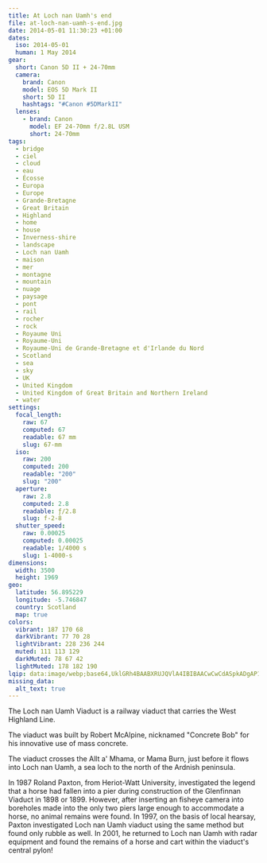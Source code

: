 ```yaml
---
title: At Loch nan Uamh's end
file: at-loch-nan-uamh-s-end.jpg
date: 2014-05-01 11:30:23 +01:00
dates:
  iso: 2014-05-01
  human: 1 May 2014
gear:
  short: Canon 5D II + 24-70mm
  camera:
    brand: Canon
    model: EOS 5D Mark II
    short: 5D II
    hashtags: "#Canon #5DMarkII"
  lenses:
    - brand: Canon
      model: EF 24-70mm f/2.8L USM
      short: 24-70mm
tags:
  - bridge
  - ciel
  - cloud
  - eau
  - Écosse
  - Europa
  - Europe
  - Grande-Bretagne
  - Great Britain
  - Highland
  - home
  - house
  - Inverness-shire
  - landscape
  - Loch nan Uamh
  - maison
  - mer
  - montagne
  - mountain
  - nuage
  - paysage
  - pont
  - rail
  - rocher
  - rock
  - Royaume Uni
  - Royaume-Uni
  - Royaume-Uni de Grande-Bretagne et d'Irlande du Nord
  - Scotland
  - sea
  - sky
  - UK
  - United Kingdom
  - United Kingdom of Great Britain and Northern Ireland
  - water
settings:
  focal_length:
    raw: 67
    computed: 67
    readable: 67 mm
    slug: 67-mm
  iso:
    raw: 200
    computed: 200
    readable: "200"
    slug: "200"
  aperture:
    raw: 2.8
    computed: 2.8
    readable: ƒ/2.8
    slug: f-2-8
  shutter_speed:
    raw: 0.00025
    computed: 0.00025
    readable: 1/4000 s
    slug: 1-4000-s
dimensions:
  width: 3500
  height: 1969
geo:
  latitude: 56.895229
  longitude: -5.746847
  country: Scotland
  map: true
colors:
  vibrant: 187 170 68
  darkVibrant: 77 70 28
  lightVibrant: 228 236 244
  muted: 111 113 129
  darkMuted: 78 67 42
  lightMuted: 178 182 190
lqip: data:image/webp;base64,UklGRh4BAABXRUJQVlA4IBIBAACwCwCdASpkADgAP1WauFixtCYjt/htsoAqiWdr2146bWHdchaYGsC9aI7knuQRTJosZfeKAhf/ejfyQ6ViJUzAH3io/qKxrnGuONUdibkfTFyQCKU+Ls2VFVdOVbZ1Tp+Gb2pmVAAA/uq8NmlrLazIXq2HVVKxD7EERbTsIGgsoKgqyg7SUnbg+/y8fm99NSdS9WamEFM99TCq2zsA20Ry6Vxx/S3UA2nMdPBR0b3wqc+SKJvHlNVWT66zRtDZRiHaG2UgAaM03pFtEmPngVtyLhqNObbVbpMd0ehB1e4iegqqhddtLdHaZAf90Bqw1BJIKSSl3F1Vqfxo2Sfce8YHv0ENKz5uzyupHvWJmwBwAAAA
missing_data:
  alt_text: true
---
```


The Loch nan Uamh Viaduct is a railway viaduct that carries the West Highland Line. 

The viaduct was built by Robert McAlpine, nicknamed "Concrete Bob" for his innovative use of mass concrete.

The viaduct crosses the Allt a' Mhama, or Mama Burn, just before it flows into Loch nan Uamh, a sea loch to the north of the Ardnish peninsula.

In 1987 Roland Paxton, from Heriot-Watt University, investigated the legend that a horse had fallen into a pier during construction of the Glenfinnan Viaduct in 1898 or 1899. However, after inserting an fisheye camera into boreholes made into the only two piers large enough to accommodate a horse, no animal remains were found. In 1997, on the basis of local hearsay, Paxton investigated Loch nan Uamh viaduct using the same method but found only rubble as well. In 2001, he returned to Loch nan Uamh with radar equipment and found the remains of a horse and cart within the viaduct's central pylon!
